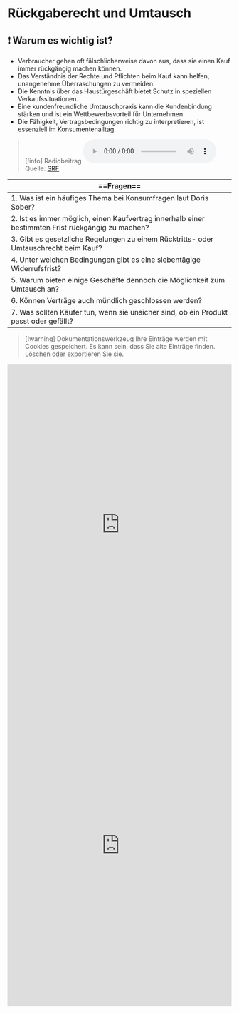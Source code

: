 # Rückgaberecht und Umtausch

## ❗ Warum es wichtig ist?
- Verbraucher gehen oft fälschlicherweise davon aus, dass sie einen Kauf immer rückgängig machen können.
- Das Verständnis der Rechte und Pflichten beim Kauf kann helfen, unangenehme Überraschungen zu vermeiden.
- Die Kenntnis über das Haustürgeschäft bietet Schutz in speziellen Verkaufssituationen.
- Eine kundenfreundliche Umtauschpraxis kann die Kundenbindung stärken und ist ein Wettbewerbsvorteil für Unternehmen.
- Die Fähigkeit, Vertragsbedingungen richtig zu interpretieren, ist essenziell im Konsumentenalltag.

>[!info] Radiobeitrag
><audio controls><source src="https://srfaudio-a.akamaihd.net/delivery/world/a73b329e-9536-44cd-824d-e74fabdd1703.mp3"></audio>
>Quelle: [SRF](https://www.srf.ch/play/embed?urn=urn:srf:audio:7c587ffc-c728-4bf4-b541-f9d900e73c10)

| ==Fragen==                                                                                        |
| ------------------------------------------------------------------------------------------------- |
| 1. Was ist ein häufiges Thema bei Konsumfragen laut Doris Sober?                                  |
| 2. Ist es immer möglich, einen Kaufvertrag innerhalb einer bestimmten Frist rückgängig zu machen? |
| 3. Gibt es gesetzliche Regelungen zu einem Rücktritts- oder Umtauschrecht beim Kauf?              |
| 4. Unter welchen Bedingungen gibt es eine siebentägige Widerrufsfrist?                            |
| 5. Warum bieten einige Geschäfte dennoch die Möglichkeit zum Umtausch an?                         |
| 6. Können Verträge auch mündlich geschlossen werden?                                              |
| 7. Was sollten Käufer tun, wenn sie unsicher sind, ob ein Produkt passt oder gefällt?             |
>[!warning] Dokumentationswerkzeug 
>Ihre Einträge werden mit Cookies gespeichert. Es kann sein, dass Sie alte Einträge finden. Löschen oder exportieren Sie sie.
<iframe src="https://app.Lumi.education/api/v1/run/dw_E7K/embed" width="100%" height="720" frameborder="0" allowfullscreen="allowfullscreen" allow="geolocation *; microphone *; camera *; midi *; encrypted-media *"></iframe>



<iframe src="https://app.Lumi.education/api/v1/run/m8rsbE/embed" width="100%" height="720" frameborder="0" allowfullscreen="allowfullscreen" allow="geolocation *; microphone *; camera *; midi *; encrypted-media *"></iframe><script src="https://app.Lumi.education/api/v1/h5p/core/js/h5p-resizer.js" charset="UTF-8" />

---
[[1. Vor der News1]]
[[3. Weiterführende Aufträge]]